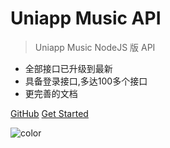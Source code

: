 # Uniapp Music API

> Uniapp Music NodeJS 版 API

- 全部接口已升级到最新
- 具备登录接口,多达100多个接口
- 更完善的文档


[GitHub](https://github.com/Binaryify/NeteaseCloudMusicApi)
[Get Started](#neteasecloudmusicapi)

![color](#ffffff)